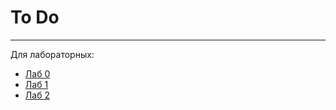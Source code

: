 <h1 >To Do</h1>
<hr>
<p>Для лабораторных:
<ul>
  <li><a href="https://github.com/goryachkinama/web-lectures/blob/main/src/lab_1_html.md?plain=1#лабораторная-1-html">Лаб 0</a></li>
  <li><a href="https://github.com/goryachkinama/web-lectures/blob/main/src/lab_2_css.md">Лаб 1</a></li>
  <li><a href="https://github.com/goryachkinama/web-lectures/blob/main/src/lab_6_js_todo_list.md">Лаб 2</a></li>
</ul>
</p>
